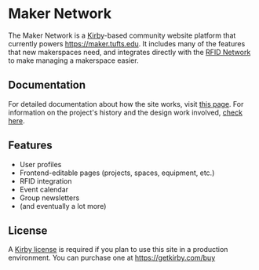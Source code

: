 # Maker Network

The Maker Network is a [Kirby](https://getkirby.com/)-based community website platform that currently powers <https://maker.tufts.edu>. It includes many of the features that new makerspaces need, and integrates directly with the [RFID Network](https://github.com/JumbosMakerNetwork/RFID_Network) to make managing a makerspace easier.

## Documentation

For detailed documentation about how the site works, visit [this page](https://makernetwork.org/docs). For information on the project's history and the design work involved, [check here](https://makernetwork.org/projects/maker-network).

## Features

- User profiles
- Frontend-editable pages (projects, spaces, equipment, etc.)
- RFID integration
- Event calendar
- Group newsletters
- (and eventually a lot more)

## License

A [Kirby license](https://getkirby.com/license) is required if you plan to use this site in a production environment. You can purchase one at <https://getkirby.com/buy>